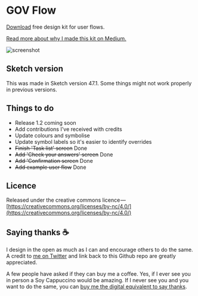 # GOV Flow

[Download](https://github.com/charlesrt/gov-flow/blob/master/gov_flow_47.1.sketch?raw=true) free design kit for user flows.

[Read more about why I made this kit on Medium.](https://medium.com/@charlesrt/designing-flows-with-gov-flow-749da31944ca)

![screenshot](https://user-images.githubusercontent.com/13832188/36381910-0652bf3c-157f-11e8-8fec-c59613c58f81.png)

## Sketch version

This was made in Sketch version 47.1. Some things might not work properly in previous versions.

## Things to do

- Release 1.2 coming soon
- Add contributions I've received with credits
- Update colours and symbolise
- Update symbol labels so it's easier to identify overrides
- ~~Finish 'Task list' screen~~ Done
- ~~Add 'Check your answers' screen~~ Done
- ~~Add 'Confirmation screen~~ Done
- ~~Add example user flow~~ Done

## Licence

Released under the creative commons licence — [https://creativecommons.org/licenses/by-nc/4.0/](https://creativecommons.org/licenses/by-nc/4.0/)

## Saying thanks ☕️

I design in the open as much as I can and encourage others to do the same. A credit to [me on Twitter](https://twitter.com/charles_rt) and link back to this Github repo are greatly appreciated.

A few people have asked if they can buy me a coffee. Yes, if I ever see you in person a Soy Cappuccino would be amazing. If I never see you and you want to do the same, you can [buy me the digital equivalent to say thanks](https://monzo.me/charlesreynoldstalbot/3?d=Buy%20me%20a%20coffee%20%E2%98%95%EF%B8%8F).
